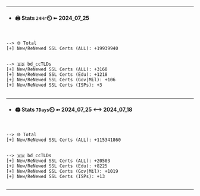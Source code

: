

---
- #### 🖨️ **Stats** `24Hr`⏲️ ➼ 2024_07_25
```console


--> 🌐 Total
[+] New/ReNewed SSL Certs (ALL): +19939940


--> 🇧🇩 bd_ccTLDs
[+] New/ReNewed SSL Certs (ALL): +3160
[+] New/ReNewed SSL Certs (Edu): +1218
[+] New/ReNewed SSL Certs (Gov|Mil): +106
[+] New/ReNewed SSL Certs (ISPs): +3


```

---
- #### 🖨️ **Stats** `7Days`⏲️ ➼ 2024_07_25 <--> 2024_07_18
```console


--> 🌐 Total
[+] New/ReNewed SSL Certs (ALL): +115341860


--> 🇧🇩 bd_ccTLDs
[+] New/ReNewed SSL Certs (ALL): +20503
[+] New/ReNewed SSL Certs (Edu): +8225
[+] New/ReNewed SSL Certs (Gov|Mil): +1019
[+] New/ReNewed SSL Certs (ISPs): +13


```

---


